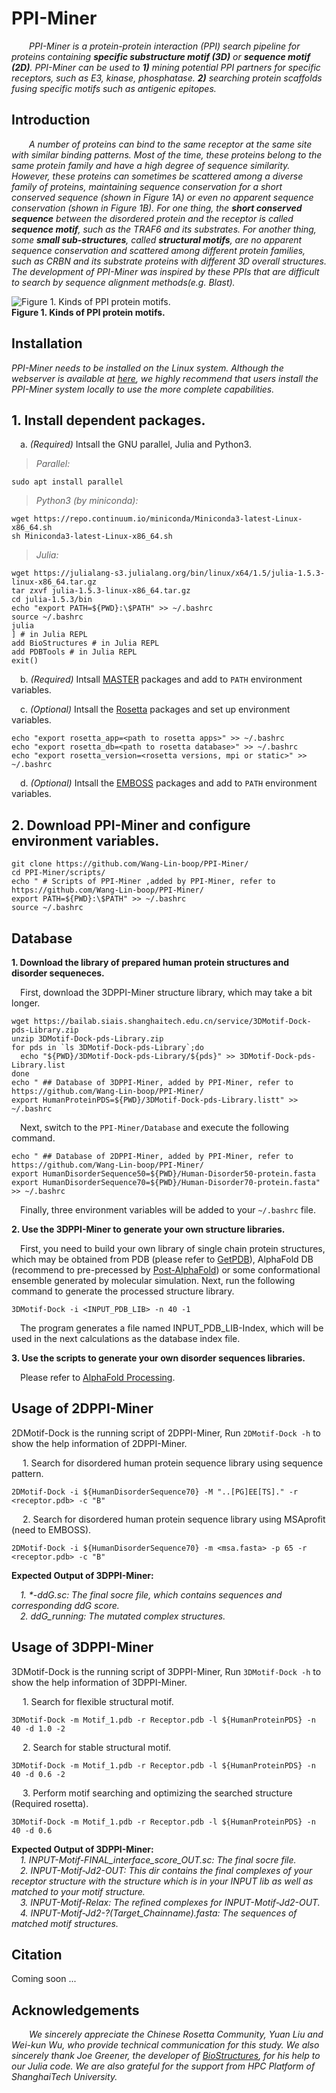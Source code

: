 # PPI-Miner
&ensp;&ensp;&ensp;&ensp;_PPI-Miner is a protein-protein interaction (PPI) search pipeline for proteins containing **specific substructure motif (3D)** or **sequence motif (2D)**. PPI-Miner can be used to **1)** mining potential PPI partners for specific receptors, such as E3, kinase, phosphatase. **2)** searching protein scaffolds fusing specific motifs such as antigenic epitopes._  


Introduction
----

&ensp;&ensp;&ensp;&ensp;_A number of proteins can bind to the same receptor at the same site with similar binding patterns. Most of the time, these proteins belong to the same protein family and have a high degree of sequence similarity. However, these proteins can sometimes be scattered among a diverse family of proteins, maintaining sequence conservation for a short conserved sequence (_shown in Figure 1A_) or even no apparent sequence conservation (_shown in Figure 1B_). For one thing, the **short conserved sequence** between the disordered protein and the receptor is called **sequence motif**, such as the TRAF6 and its substrates. For another thing, some **small sub-structures**, called **structural motifs**, are no apparent sequence conservation and scattered among different protein families, such as CRBN and its substrate proteins with different 3D overall structures. The development of PPI-Miner was inspired by these PPIs that are difficult to search by sequence alignment methods(e.g. Blast)._  

![**Figure 1. Kinds of PPI protein motifs.**](https://user-images.githubusercontent.com/58931275/174751397-d529dfaf-f970-43f2-a0fe-0f3d99c006f7.png)  
**Figure 1. Kinds of PPI protein motifs.**  

Installation
----
_PPI-Miner needs to be installed on the Linux system. Although the webserver is available at [here](https://bailab.siais.shanghaitech.edu.cn/services/PPI-Miner), we highly recommend that users install the PPI-Miner system locally to use the more complete capabilities._  

## 1. Install dependent packages.  
&ensp;&ensp;a. _(Required)_ Intsall the GNU parallel, Julia and Python3.   
>_Parallel:_  
```
sudo apt install parallel
```
>_Python3 (by miniconda):_  
```
wget https://repo.continuum.io/miniconda/Miniconda3-latest-Linux-x86_64.sh
sh Miniconda3-latest-Linux-x86_64.sh
```
>_Julia:_   
```  
wget https://julialang-s3.julialang.org/bin/linux/x64/1.5/julia-1.5.3-linux-x86_64.tar.gz
tar zxvf julia-1.5.3-linux-x86_64.tar.gz  
cd julia-1.5.3/bin
echo "export PATH=${PWD}:\$PATH" >> ~/.bashrc
source ~/.bashrc
julia
] # in Julia REPL
add BioStructures # in Julia REPL
add PDBTools # in Julia REPL
exit()
```
&ensp;&ensp;b. _(Required)_ Intsall [MASTER](https://grigoryanlab.org/index.php?sec=download&soft=MASTER) packages and add to `PATH` environment variables.   

&ensp;&ensp;c. _(Optional)_ Intsall the [Rosetta](https://www.rosettacommons.org/docs/latest/build_documentation/Build-Documentation) packages and set up environment variables.  
```
echo "export rosetta_app=<path to rosetta apps>" >> ~/.bashrc
echo "export rosetta_db=<path to rosetta database>" >> ~/.bashrc
echo "export rosetta_version=<rosetta versions, mpi or static>" >> ~/.bashrc
```  
&ensp;&ensp;d. _(Optional)_ Intsall the [EMBOSS](http://emboss.open-bio.org/html/adm/ch01s01.html) packages and add to `PATH` environment variables.  

## 2. Download PPI-Miner and configure environment variables.   
```
git clone https://github.com/Wang-Lin-boop/PPI-Miner/
cd PPI-Miner/scripts/
echo " # Scripts of PPI-Miner ,added by PPI-Miner, refer to https://github.com/Wang-Lin-boop/PPI-Miner/
export PATH=${PWD}:\$PATH" >> ~/.bashrc
source ~/.bashrc
```

Database
----
**1. Download the library of prepared human protein structures and disorder sequeneces.**

&ensp;&ensp;First, download the 3DPPI-Miner structure library, which may take a bit longer.  
```
wget https://bailab.siais.shanghaitech.edu.cn/service/3DMotif-Dock-pds-Library.zip
unzip 3DMotif-Dock-pds-Library.zip
for pds in `ls 3DMotif-Dock-pds-Library`;do
  echo "${PWD}/3DMotif-Dock-pds-Library/${pds}" >> 3DMotif-Dock-pds-Library.list
done
echo " ## Database of 3DPPI-Miner, added by PPI-Miner, refer to https://github.com/Wang-Lin-boop/PPI-Miner/
export HumanProteinPDS=${PWD}/3DMotif-Dock-pds-Library.listt" >> ~/.bashrc
```
&ensp;&ensp;Next, switch to the ``PPI-Miner/Database`` and execute the following command.
```
echo " ## Database of 2DPPI-Miner, added by PPI-Miner, refer to https://github.com/Wang-Lin-boop/PPI-Miner/
export HumanDisorderSequence50=${PWD}/Human-Disorder50-protein.fasta 
export HumanDisorderSequence70=${PWD}/Human-Disorder70-protein.fasta" >> ~/.bashrc
```
&ensp;&ensp;Finally, three environment variables will be added to your ``~/.bashrc`` file.

**2. Use the 3DPPI-Miner to generate your own structure libraries.**

&ensp;&ensp;First, you need to build your own library of single chain protein structures, which may be obtained from PDB (please refer to [GetPDB](https://github.com/Wang-Lin-boop/GetPDB)), AlphaFold DB (recommend to pre-precessed by [Post-AlphaFold](https://github.com/Wang-Lin-boop/AlphaFoldDB_Processing)) or some conformational ensemble generated by molecular simulation. Next, run the following command to generate the processed structure library.  
```
3DMotif-Dock -i <INPUT_PDB_LIB> -n 40 -1 
```
&ensp;&ensp;The program generates a file named INPUT_PDB_LIB-Index, which will be used in the next calculations as the database index file.  

**3. Use the scripts to generate your own disorder sequences libraries.**

&ensp;&ensp;Please refer to [AlphaFold Processing](https://github.com/Wang-Lin-boop/AlphaFoldDB_Processing).   

Usage of 2DPPI-Miner
----

2DMotif-Dock is the running script of 2DPPI-Miner, Run `2DMotif-Dock -h` to show the help information of 2DPPI-Miner.  

&ensp;&ensp; 1. Search for disordered human protein sequence library using sequence pattern.   
```
2DMotif-Dock -i ${HumanDisorderSequence70} -M "..[PG]EE[TS]." -r <receptor.pdb> -c "B" 
```

&ensp;&ensp; 2. Search for disordered human protein sequence library using MSAprofit (need to EMBOSS).  

```
2DMotif-Dock -i ${HumanDisorderSequence70} -m <msa.fasta> -p 65 -r <receptor.pdb> -c "B" 
```

**Expected Output of 3DPPI-Miner:**  

&ensp;&ensp;_1. *-ddG.sc: The final socre file, which contains sequences and corresponding ddG score._   
&ensp;&ensp;_2. ddG_running: The mutated complex structures._   

Usage of 3DPPI-Miner
----

3DMotif-Dock is the running script of 3DPPI-Miner, Run `3DMotif-Dock -h` to show the help information of 3DPPI-Miner.

&ensp;&ensp; 1. Search for flexible structural motif.   
```
3DMotif-Dock -m Motif_1.pdb -r Receptor.pdb -l ${HumanProteinPDS} -n 40 -d 1.0 -2
``` 
&ensp;&ensp; 2. Search for stable structural motif.   
```
3DMotif-Dock -m Motif_1.pdb -r Receptor.pdb -l ${HumanProteinPDS} -n 40 -d 0.6 -2
```
&ensp;&ensp; 3. Perform motif searching and optimizing the searched structure (Required rosetta).   
```
3DMotif-Dock -m Motif_1.pdb -r Receptor.pdb -l ${HumanProteinPDS} -n 40 -d 0.6
```
**Expected Output of 3DPPI-Miner:**  
&ensp;&ensp;_1. INPUT-Motif-FINAL_interface_score_OUT.sc: The final socre file._  
&ensp;&ensp;_2. INPUT-Motif-Jd2-OUT: This dir contains the final complexes of your receptor structure with the structure which is in your INPUT lib as well as matched to your motif structure._  
&ensp;&ensp;_3. INPUT-Motif-Relax: The refined complexes for INPUT-Motif-Jd2-OUT._  
&ensp;&ensp;_4. INPUT-Motif-Jd2-?(Target_Chainname).fasta: The sequences of matched motif structures._  

Citation
----
Coming soon ...

Acknowledgements
----
_&ensp;&ensp;&ensp;&ensp;We sincerely appreciate the Chinese Rosetta Community, Yuan Liu and Wei-kun Wu, who provide technical communication for this study. We also sincerely thank Joe Greener, the developer of [BioStructures](https://github.com/BioJulia/BioStructures.jl), for his help to our Julia code. We are also grateful for the support from HPC Platform of ShanghaiTech University._

